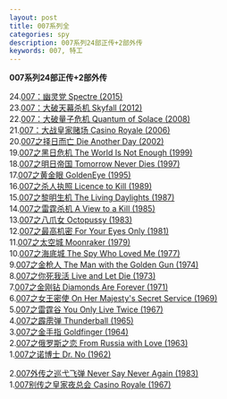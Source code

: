 ```yaml
---
layout: post
title: 007系列全
categories: spy
description: 007系列24部正传+2部外传
keywords: 007, 特工
---
```



**007系列24部正传+2部外传**

24.[007：幽灵党 Spectre (2015)](https://movie.douban.com/subject/11620560/)<br>
23.[007：大破天幕杀机 Skyfall (2012)](https://movie.douban.com/subject/2363876/)<br>
22.[007：大破量子危机 Quantum of Solace (2008)](https://movie.douban.com/subject/1946882/)<br>
21.[007：大战皇家赌场 Casino Royale (2006)](https://movie.douban.com/subject/1418190/)<br>
20.[007之择日而亡 Die Another Day (2002)](https://movie.douban.com/subject/1303773/)<br>
19.[007之黑日危机 The World Is Not Enough (1999)](https://movie.douban.com/subject/1293174/)<br>
18.[007之明日帝国 Tomorrow Never Dies (1997)](https://movie.douban.com/subject/1299247/)<br>
17.[007之黄金眼 GoldenEye (1995)](https://movie.douban.com/subject/1292677/)<br>
16.[007之杀人执照 Licence to Kill (1989)](https://movie.douban.com/subject/1292754/)<br>
15.[007之黎明生机 The Living Daylights (1987)](https://movie.douban.com/subject/1292573/)<br>
14.[007之雷霆杀机 A View to a Kill (1985)](https://movie.douban.com/subject/1292845/)<br>
13.[007之八爪女 Octopussy (1983)](https://movie.douban.com/subject/1300324/)<br>
12.[007之最高机密 For Your Eyes Only (1981)](https://movie.douban.com/subject/1293540/)<br>
11.[007之太空城 Moonraker (1979)](https://movie.douban.com/subject/1294395/)<br>
10.[007之海底城 The Spy Who Loved Me (1977)](https://movie.douban.com/subject/1292938/)<br>
9.[007之金枪人 The Man with the Golden Gun (1974)](https://movie.douban.com/subject/1293605/)<br>
8.[007之你死我活 Live and Let Die (1973)](https://movie.douban.com/subject/1293438/)<br>
7.[007之金刚钻 Diamonds Are Forever (1971)](https://movie.douban.com/subject/1295560/)<br>
6.[007之女王密使 On Her Majesty's Secret Service (1969)](https://movie.douban.com/subject/1293345/)<br>
5.[007之雷霆谷 You Only Live Twice (1967)](https://movie.douban.com/subject/1297050/)<br>
4.[007之霹雳弹 Thunderball (1965)](https://movie.douban.com/subject/1292638/)<br>
3.[007之金手指 Goldfinger (1964)](https://movie.douban.com/subject/1293828/)<br>
2.[007之俄罗斯之恋 From Russia with Love (1963)](https://movie.douban.com/subject/1293446/)<br>
1.[007之诺博士 Dr. No (1962)](https://movie.douban.com/subject/1293072/)<br>

2.[007外传之巡弋飞弹 Never Say Never Again (1983)](https://movie.douban.com/subject/1297063/)<br>
1.[007别传之皇家夜总会 Casino Royale (1967)](https://movie.douban.com/subject/1294814/)<br>




















